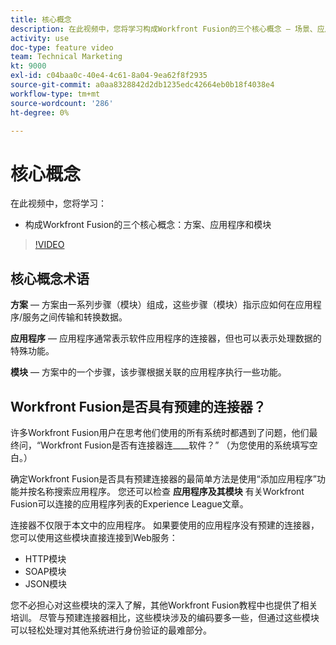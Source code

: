 ```yaml
---
title: 核心概念
description: 在此视频中，您将学习构成Workfront Fusion的三个核心概念 — 场景、应用程序和模块 [!DNL Adobe Workfront Fusion].
activity: use
doc-type: feature video
team: Technical Marketing
kt: 9000
exl-id: c04baa0c-40e4-4c61-8a04-9ea62f8f2935
source-git-commit: a0aa8328842d2db1235edc42664eb0b18f4038e4
workflow-type: tm+mt
source-wordcount: '286'
ht-degree: 0%

---
```


# 核心概念

在此视频中，您将学习：

* 构成Workfront Fusion的三个核心概念：方案、应用程序和模块

>[!VIDEO](https://video.tv.adobe.com/v/335260/?quality=12)

## 核心概念术语

**方案** — 方案由一系列步骤（模块）组成，这些步骤（模块）指示应如何在应用程序/服务之间传输和转换数据。

**应用程序** — 应用程序通常表示软件应用程序的连接器，但也可以表示处理数据的特殊功能。

**模块** — 方案中的一个步骤，该步骤根据关联的应用程序执行一些功能。

## Workfront Fusion是否具有预建的连接器？

许多Workfront Fusion用户在思考他们使用的所有系统时都遇到了问题，他们最终问，“Workfront Fusion是否有连接器连____软件？” （为您使用的系统填写空白。）

确定Workfront Fusion是否具有预建连接器的最简单方法是使用“添加应用程序”功能并按名称搜索应用程序。 您还可以检查 **应用程序及其模块** 有关Workfront Fusion可以连接的应用程序列表的Experience League文章。

连接器不仅限于本文中的应用程序。 如果要使用的应用程序没有预建的连接器，您可以使用这些模块直接连接到Web服务：

* HTTP模块
* SOAP模块
* JSON模块

您不必担心对这些模块的深入了解，其他Workfront Fusion教程中也提供了相关培训。 尽管与预建连接器相比，这些模块涉及的编码要多一些，但通过这些模块可以轻松处理对其他系统进行身份验证的最难部分。
